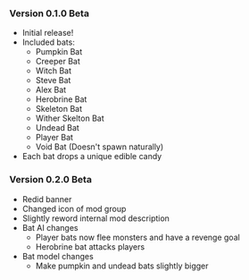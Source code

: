 ### Version 0.1.0 Beta
- Initial release!
- Included bats:
  - Pumpkin Bat
  - Creeper Bat
  - Witch Bat
  - Steve Bat
  - Alex Bat
  - Herobrine Bat
  - Skeleton Bat
  - Wither Skelton Bat
  - Undead Bat
  - Player Bat
  - Void Bat (Doesn't spawn naturally)
- Each bat drops a unique edible candy

### Version 0.2.0 Beta
- Redid banner
- Changed icon of mod group
- Slightly reword internal mod description
- Bat AI changes
  - Player bats now flee monsters and have a revenge goal
  - Herobrine bat attacks players
- Bat model changes
  - Make pumpkin and undead bats slightly bigger